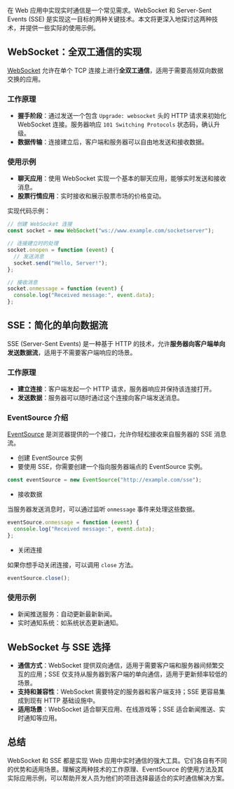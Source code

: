在 Web 应用中实现实时通信是一个常见需求。WebSocket 和 Server-Sent Events (SSE) 是实现这一目标的两种关键技术。本文将更深入地探讨这两种技术，并提供一些实际的使用示例。

## WebSocket：全双工通信的实现

[WebSocket](https://developer.mozilla.org/zh-CN/docs/Web/API/WebSocket) 允许在单个 TCP 连接上进行**全双工通信**，适用于需要高频双向数据交换的应用。

### 工作原理

- **握手阶段**：通过发送一个包含 `Upgrade: websocket` 头的 HTTP 请求来初始化 WebSocket 连接。服务器响应 `101 Switching Protocols` 状态码，确认升级。
- **数据传输**：连接建立后，客户端和服务器可以自由地发送和接收数据。

### 使用示例

- **聊天应用**：使用 WebSocket 实现一个基本的聊天应用，能够实时发送和接收消息。
- **股票行情应用**：实时接收和展示股票市场的价格变动。

实现代码示例：

```javascript
// 创建 WebSocket 连接
const socket = new WebSocket("ws://www.example.com/socketserver");

// 连接建立时的处理
socket.onopen = function (event) {
  // 发送消息
  socket.send("Hello, Server!");
};

// 接收消息
socket.onmessage = function (event) {
  console.log("Received message:", event.data);
};
```

## SSE：简化的单向数据流

SSE (Server-Sent Events) 是一种基于 HTTP 的技术，允许**服务器向客户端单向发送数据流**，适用于不需要客户端响应的场景。

### 工作原理

- **建立连接**：客户端发起一个 HTTP 请求，服务器响应并保持该连接打开。
- **发送数据**：服务器可以随时通过这个连接向客户端发送消息。

### EventSource 介绍

[EventSource](https://developer.mozilla.org/zh-CN/docs/Web/API/EventSource) 是浏览器提供的一个接口，允许你轻松接收来自服务器的 SSE 消息流。

- 创建 EventSource 实例
- 要使用 SSE，你需要创建一个指向服务器端点的 EventSource 实例。

```javascript
const eventSource = new EventSource("http://example.com/sse");
```

- 接收数据

当服务器发送消息时，可以通过监听 `onmessage` 事件来处理这些数据。

```javascript
eventSource.onmessage = function (event) {
  console.log("Received message:", event.data);
};
```

- 关闭连接

如果你想手动关闭连接，可以调用 `close` 方法。

```javascript
eventSource.close();
```

### 使用示例

- 新闻推送服务：自动更新最新新闻。
- 实时通知系统：如系统状态更新通知。

## WebSocket 与 SSE 选择

- **通信方式**：WebSocket 提供双向通信，适用于需要客户端和服务器间频繁交互的应用；SSE 仅支持从服务器到客户端的单向通信，适用于更新频率较低的场景。
- **支持和兼容性**：WebSocket 需要特定的服务器和客户端支持；SSE 更容易集成到现有 HTTP 基础设施中。
- **适用场景**：WebSocket 适合聊天应用、在线游戏等；SSE 适合新闻推送、实时通知等应用。

## 总结

WebSocket 和 SSE 都是实现 Web 应用中实时通信的强大工具。它们各自有不同的优势和适用场景。理解这两种技术的工作原理、EventSource 的使用方法及其实际应用示例，可以帮助开发人员为他们的项目选择最适合的实时通信解决方案。

